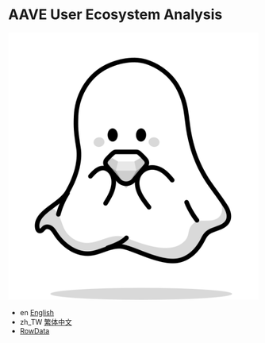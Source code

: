 # AAVE User Ecosystem Analysis

![image](/image/AAVE.svg)


- en [English](Readme/README_EN.md)
- zh_TW [繁体中文](Readme/README_zh_TW.md)
- [RowData](https://www.kaggle.com/datasets/abcd334/aave-transactions-across-different-blockchains)
